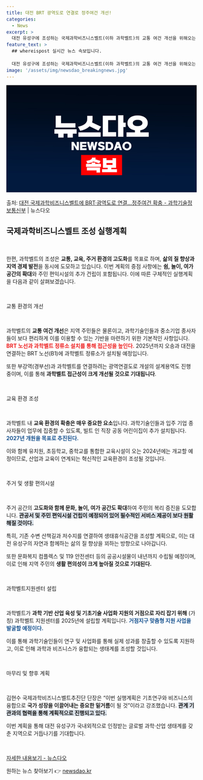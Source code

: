 ```yaml
---
title: 대전 BRT 광역도로 연결로 정주여건 개선!
categories:
  - News
excerpt: >
  대전 유성구에 조성하는 국제과학비즈니스벨트(이하 과학벨트)의 교통 여건 개선을 위해오는 2025년까지 오송-…
feature_text: >
  ## whereispost 실시간 뉴스 속보입니다.

  대전 유성구에 조성하는 국제과학비즈니스벨트(이하 과학벨트)의 교통 여건 개선을 위해오는 2025년까지 오송-…
image: '/assets/img/newsdao_breakingnews.jpg'
---
```


![뉴스다오 속보](/assets/img/newsdao_breakingnews.jpg)

<p>출처: <a href="https://newsdao.kr/2714" rel="dofollow">대전 국제과학비즈니스벨트에 BRT·광역도로 연결…정주여건 확충 - 과학기술정보통신부</a> | 뉴스다오</p>

<h2 data-ke-size="size26">국제과학비즈니스벨트 조성 실행계획</h2> 

<p data-ke-size="size16">&nbsp;</p>

한편, 과학벨트의 조성은 **교통, 교육, 주거 환경의 고도화**를 목표로 하며, **삶의 질 향상과 지역 경제 발전**을 동시에 도모하고 있습니다. 이번 계획의 중점 사항에는 **쉼, 놀이, 여가 공간의 확대**와 주민 편익시설의 추가 건립이 포함됩니다. 이에 따른 구체적인 실행계획을 다음과 같이 살펴보겠습니다.

<p data-ke-size="size16">&nbsp;</p>

교통 환경의 개선
<p data-ke-size="size16">&nbsp;</p>

과학벨트의 **교통 여건 개선**은 지역 주민들은 물론이고, 과학기술인들과 중소기업 종사자들이 보다 편리하게 이를 이용할 수 있는 기반을 마련하기 위한 기본적인 사항입니다. <b><span style="color: #ee2323;">BRT 노선과 과학벨트 정류소 설치를 통해 접근성을 높인다.</span></b> 2025년까지 오송과 대전을 연결하는 BRT 노선(B1)에 과학벨트 정류소가 설치될 예정입니다. 

또한 부강역(경부선)과 과학벨트를 연결하려는 광역연결도로 개설의 설계용역도 진행 중이며, 이를 통해 **과학벨트 접근성이 크게 개선될 것으로 기대됩니다**. 

<p data-ke-size="size16">&nbsp;</p>

교육 환경 조성
<p data-ke-size="size16">&nbsp;</p>

과학벨트 내 **교육 환경의 확충은 매우 중요한 요소**입니다. 과학기술인들과 입주 기업 종사자들이 업무에 집중할 수 있도록, 빌트 인 직장 공동 어린이집이 추가 설치됩니다. <b><span style="color: #1a5490;">2027년 개원을 목표로 추진된다.</span></b> 

이와 함께 유치원, 초등학교, 중학교를 통합한 교육시설이 오는 2024년에는 개교할 예정이므로, 산업과 교육이 연계되는 혁신적인 교육환경이 조성될 것입니다. 

<p data-ke-size="size16">&nbsp;</p>

주거 및 생활 편의시설
<p data-ke-size="size16">&nbsp;</p>

주거 공간의 **고도화와 함께 문화, 놀이, 여가 공간도 확대**하여 주민의 복리 증진을 도모합니다. <b><span style="background-color: #21538527;">관공서 및 주민 편익시설 건립이 예정되어 있어 필수적인 서비스 제공이 보다 원활해질 것이다.</span></b> 

특히, 기존 수변 산책길과 저수지를 연결하여 생태휴식공간을 조성할 계획으로, 이는 대전 유성구의 자연과 함께하는 삶의 질 향상을 꾀하는 방향으로 나아갑니다. 

또한 문화복지 컴플렉스 및 119 안전센터 등의 공공시설물이 내년까지 수립될 예정이며, 이로 인해 지역 주민의 **생활 편의성이 크게 높아질 것으로 기대된다.**

<p data-ke-size="size16">&nbsp;</p>

과학벨트지원센터 설립
<p data-ke-size="size16">&nbsp;</p>

과학벨트가 **과학 기반 산업 육성 및 기초기술 사업화 지원의 거점으로 자리 잡기 위해** (가칭) 과학벨트 지원센터를 2025년에 설립할 계획입니다. <b><span style="color: #1a5490;">거점지구 맞춤형 지원 사업을 발굴할 예정이다.</span></b>

이를 통해 과학기술인들이 연구 및 사업화를 통해 실제 성과를 창출할 수 있도록 지원하고, 이로 인해 과학과 비즈니스가 융합되는 생태계를 조성할 것입니다. 

<p data-ke-size="size16">&nbsp;</p>

마무리 및 향후 계획
<p data-ke-size="size16">&nbsp;</p>

김현수 국제과학비즈니스벨트추진단 단장은 “이번 실행계획은 기초연구와 비즈니스의 융합으로 **국가 성장을 이끌어내는 중요한 밑거름**이 될 것”이라고 강조했습니다. <b><span style="background-color: #21538527;">관계 기관과의 협력을 통해 계획적으로 진행되고 있다.</span></b>

이번 계획을 통해 대전 유성구가 국내외적으로 인정받는 글로벌 과학·산업 생태계를 갖춘 지역으로 거듭나기를 기대합니다. 

<p data-ke-size="size16">&nbsp;</p>

<a href="https://newsdao.kr/2714">자세한 내용보기 - 뉴스다오</a> 

원하는 뉴스 찾아보기 👉 <a href="https://newsdao.kr" rel="dofollow">newsdao.kr</a>


